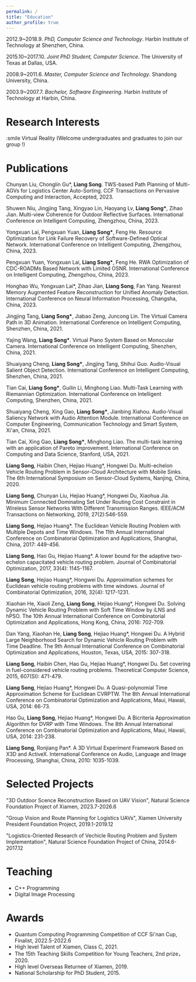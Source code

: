 ```yaml
---
permalink: /
title: "Education"
author_profile: true
---
```


2012.9~2018.9. _PhD, Computer Science and Technology_. Harbin Institute of Technology at Shenzhen, China.

2015.10~2017.10. _Joint PhD Student, Computer Science_. The University of Texas at Dallas, USA.

2008.9~2011.6. _Master, Computer Science and Technology_. Shandong University, China.

2003.9~2007.7. _Bachelor, Software Engineering_. Harbin Institute of Technology at Harbin, China.

# Research Interests

:smile Virtual Reality (Welcome undergraduates and graduates to join our group !)

# Publications

Chunyan Liu, Chonglin Gu*, __Liang Song__. TWS-based Path Planning of Multi-AGVs for Logistics Center Auto-Sorting. CCF Transactions on Pervasive Computing and Interaction, Accepted, 2023.

Shuwen Niu, Jingjing Tang, Xingyao Lin, Haoyang Lv, __Liang Song*__, Zihao Jian. Multi-view Coherence for Outdoor Reflective Surfaces. International Conference on Intelligent Computing, Zhengzhou, China, 2023.

Yongxuan Lai, Pengxuan Yuan, __Liang Song*__, Feng He. Resource Optimization for Link Failure Recovery of Software-Defined Optical Network. International Conference on Intelligent Computing, Zhengzhou, China, 2023.

Pengxuan Yuan, Yongxuan Lai, __Liang Song*__, Feng He. RWA Optimization of CDC-ROADMs Based Network with Limited OSNR. International Conference on Intelligent Computing, Zhengzhou, China, 2023.

Honghao Wu, Yongxuan Lai*, Zihao Jian, __Liang Song__, Fan Yang. Nearest Memory Augmented Feature Reconstruction for Unified Anomaly Detection. International Conference on Neural Information Processing, Changsha, China, 2023.

Jingjing Tang, __Liang Song*__, Jiabao Zeng, Juncong Lin. The Virtual Camera Path in 3D Animation. International Conference on Intelligent Computing, Shenzhen, China, 2021.

Yajing Wang, __Liang Song*__. Virtual Piano System Based on Monocular Camera. International Conference on Intelligent Computing, Shenzhen, China, 2021.

Shuaiyang Cheng, __Liang Song*__, Jingjing Tang, Shihui Guo. Audio-Visual Salient Object Detection. International Conference on Intelligent Computing, Shenzhen, China, 2021.

Tian Cai, __Liang Song*__, Guilin Li, Minghong Liao. Multi-Task Learning with Riemannian Optimization. International Conference on Intelligent Computing, Shenzhen, China, 2021.

Shuaiyang Cheng, Xing Gao, __Liang Song*__, Jianbing Xiahou. Audio-Visual Saliency Network with Audio Attention Module. International Conference on Computer Engineering, Communication Technology and Smart System, Xi'an, China, 2021.

Tian Cai, Xing Gao, __Liang Song*__, Minghong Liao. The multi-task learning with an application of Pareto improvement. International Conference on Computing and Data Science, Stanford, USA, 2021.

__Liang Song__, Haibin Chen, Hejiao Huang*, Hongwei Du. Multi-echelon Vehicle Routing Problem in Sensor-Cloud Architecture with Mobile Sinks. The 6th International Symposium on Sensor-Cloud Systems, Nanjing, China, 2020.

__Liang Song__, Chunyan Liu, Hejiao Huang*, Hongwei Du, Xiaohua Jia. Minimum Connected Dominating Set Under Routing Cost Constraint in Wireless Sensor Networks With Different Transmission Ranges. IEEE/ACM Transactions on Networking, 2019, 27(2):546-559.

__Liang Song__, Hejiao Huang*. The Euclidean Vehicle Routing Problem with Multiple Depots and Time Windows. The 11th Annual International Conference on Combinatorial Optimization and Applications, Shanghai, China, 2017: 449-456.

__Liang Song__, Hao Gu, Hejiao Huang*. A lower bound for the adaptive two-echelon capacitated vehicle routing problem. Journal of Combinatorial Optimization, 2017, 33(4): 1145-1167.

__Liang Song__, Hejiao Huang*, Hongwei Du. Approximation schemes for Euclidean vehicle routing problems with time windows. Journal of Combinatorial Optimization, 2016, 32(4): 1217-1231.

Xiaohan He, Xiaoli Zeng, __Liang Song__, Hejiao Huang*, Hongwei Du. Solving Dynamic Vehicle Routing Problem with Soft Time Window by iLNS and hPSO. The 10th Annual International Conference on Combinatorial Optimization and Applications, Hong Kong, China, 2016: 702-709.

Dan Yang, Xiaohan He, __Liang Song__, Hejiao Huang*, Hongwei Du. A Hybrid Large Neighborhood Search for Dynamic Vehicle Routing Problem with Time Deadline. The 9th Annual International Conference on Combinatorial Optimization and Applications, Houston, Texas, USA, 2015: 307-318.

__Liang Song__, Haibin Chen, Hao Gu, Hejiao Huang*, Hongwei Du. Set covering in fuel-considered vehicle routing problems. Theoretical Computer Science, 2015, 607(SI): 471-479.

__Liang Song__, Hejiao Huang*, Hongwei Du. A Quasi-polynomial Time Approximation Scheme for Euclidean CVRPTW. The 8th Annual International Conference on Combinatorial Optimization and Applications, Maui, Hawaii, USA, 2014: 66-73.

Hao Gu, __Liang Song__, Hejiao Huang*, Hongwei Du. A Bicriteria Approximation Algorithm for DVRP with Time Windows. The 8th Annual International Conference on Combinatorial Optimization and Applications, Maui, Hawaii, USA, 2014: 231-238.

__Liang Song__, Ronjiang Pan*. A 3D Virtual Experiment Framework Based on X3D and ActiveX. International Conference on Audio, Language and Image Processing, Shanghai, China, 2010: 1035-1039.

# Selected Projects
"3D Outdoor Scence Reconstruction Based on UAV Vision", Natural Science Foundation Project of Xiamen, 2023.7-2026.6

"Group Vision and Route Planning for Logistics UAVs", Xiamen University President Foundation Project, 2019.1-2019.12

"Logistics-Oriented Research of Vechicle Routing Problem and System Implementation", Natural Science Foundation Project of China, 2014.6-2017.12

# Teaching
- C++ Programming
- Digital Image Processing

# Awards
- Quantum Computing Programming Competition of CCF Si'nan Cup, Finalist, 2022.5-2022.6
- High level Talent of Xiamen, Class C, 2021.
- The 15th Teaching Skills Competition for Young Teachers, 2nd prize，2020.
- High level Overseas Returnee of Xiamen, 2019.
- National Scholarship for PhD Student, 2015.

